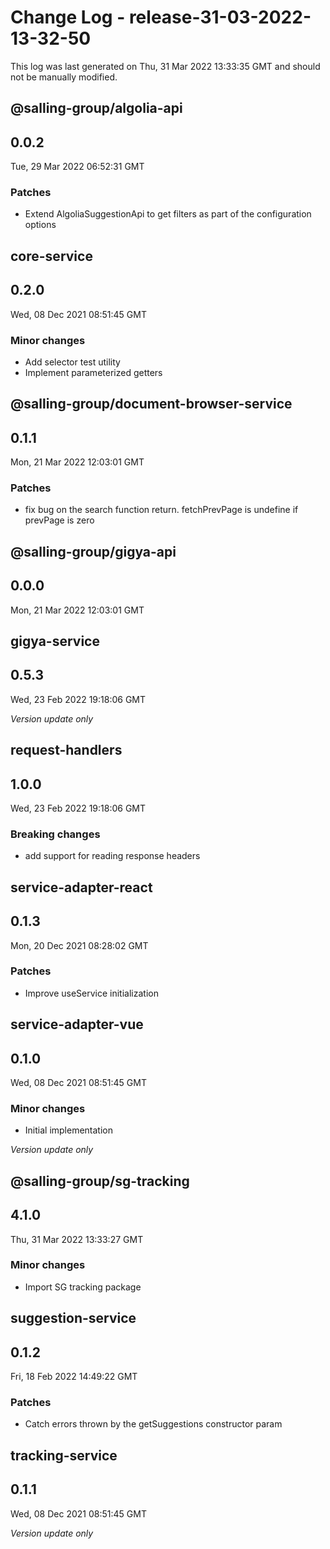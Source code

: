 # Change Log - release-31-03-2022-13-32-50

This log was last generated on Thu, 31 Mar 2022 13:33:35 GMT and should not be manually modified.

## @salling-group/algolia-api
## 0.0.2
Tue, 29 Mar 2022 06:52:31 GMT

### Patches

- Extend AlgoliaSuggestionApi to get filters as part of the configuration options

## core-service
## 0.2.0
Wed, 08 Dec 2021 08:51:45 GMT

### Minor changes

- Add selector test utility
- Implement parameterized getters

## @salling-group/document-browser-service
## 0.1.1
Mon, 21 Mar 2022 12:03:01 GMT

### Patches

- fix bug on the search function return. fetchPrevPage is undefine if prevPage is zero

## @salling-group/gigya-api
## 0.0.0
Mon, 21 Mar 2022 12:03:01 GMT

## gigya-service
## 0.5.3
Wed, 23 Feb 2022 19:18:06 GMT

_Version update only_

## request-handlers
## 1.0.0
Wed, 23 Feb 2022 19:18:06 GMT

### Breaking changes

- add support for reading response headers

## service-adapter-react
## 0.1.3
Mon, 20 Dec 2021 08:28:02 GMT

### Patches

- Improve useService initialization

## service-adapter-vue
## 0.1.0
Wed, 08 Dec 2021 08:51:45 GMT

### Minor changes

- Initial implementation

_Version update only_

## @salling-group/sg-tracking
## 4.1.0
Thu, 31 Mar 2022 13:33:27 GMT

### Minor changes

- Import SG tracking package

## suggestion-service
## 0.1.2
Fri, 18 Feb 2022 14:49:22 GMT

### Patches

- Catch errors thrown by the getSuggestions constructor param

## tracking-service
## 0.1.1
Wed, 08 Dec 2021 08:51:45 GMT

_Version update only_


